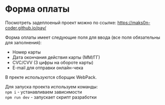 # Форма оплаты

Посмотреть задеплоеный проект можно по ссылке: https://maks0n-coder.github.io/pay/

Форма оплаты имеет следующие поля для ввода (все поля обязательны для заполнения):

- Номер карты
- Дата окончания действия карты (ММ/ГГ)
- CVC/CVV (3 цифры на обороте карты)
- E-mail для отправки онлайн-чека

В пректе используются сборщик WebPack.

Для запуска проекта используем команды: <br/>
`npm i` - устанавливаем зависимости<br/>
`npm run dev` - запускает скрипт разработки<br/>
